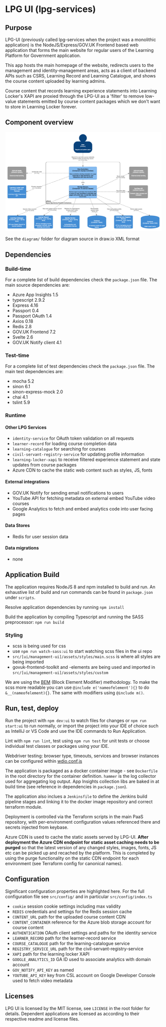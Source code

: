 # LPG UI (lpg-services)

 
## Purpose

LPG-UI (previously called lpg-services when the project was a monolithic application) is the NodeJS/Express/GOV.UK Frontend based web application that forms the main website for regular users of the Learning Platform for Government application.

This app hosts the main homepage of the website, redirects users to the management and identity-management areas, acts as a client of backend APIs such as CSRS, Learning Record and Learning Catalogue, and shows the course content uploaded by learning admins.

Course content that records learning experience statements into Learning Locker's XAPI are proxied through the LPG-UI as a 'filter' to remove low-value statements emitted by course content packages which we don't want to store in Learning Locker forever.


## Component overview

![C4 Component diagram for LPG UI](diagram/LPG-UI-component.png)

See the `diagram/` folder for diagram source in draw.io XML format


## Dependencies

### Build-time

For a complete list of build dependencies check the `package.json` file. The main source dependencies are:
- Azure App Insights 1.5
- typescript 2.9.2
- Express 4.16
- Passport 0.4
- Passport OAuth 1.4
- Axios 0.18
- Redis 2.8
- GOV.UK Frontend 7.2
- Svelte 2.6
- GOV.UK Notify client 4.1

### Test-time

For a complete list of test dependencies check the `package.json` file. The main test dependencies are:  
- mocha 5.2
- sinon 6.1
- sinon-express-mock 2.0
- chai 4.1
- tslint 5.9

### Runtime 

#### Other LPG Services

- `identity-service` for OAuth token validation on all requests
- `learner-record` for loading course completion data
- `learning-catalogue` for searching for courses
- `civil-servant-registry-service` for updating profile information
- `learning-locker-xapi` to receive filtered experience statement and state updates from course packages
- Azure CDN to cache the static web content such as styles, JS, fonts 

#### External integrations

- GOV.UK Notify for sending email notifications to users
- YouTube API for fetching metadata on external embed YouTube video courses
- Google Analytics to fetch and embed analytics code into user facing pages

#### Data Stores

- Redis for user session data

#### Data migrations

- none


## Application Build

The application requires NodeJS 8 and npm installed to build and run. An exhaustive list of build and run commands can be found in `package.json` under `scripts`.

Resolve application dependencies by running `npm install`

Build the application by compiling Typescript and running the SASS preprocessor: `npm run build`

### Styling
* scss is being used for css
* use `npm run watch-sass:ui` to start watching scss files in the ui repo
* `src/[ui/management-ui]/assets/styles/main.scss` is where all styles are being imported
* govuk-frontend-toolkit and -elements are being used and imported in `src/[ui/management-ui]/assets/styles/custom`

We are using the [BEM](http://getbem.com/introduction/) (Block Element Modifier) methodology. To make the scss more readable you can use `@include e('nameofelement'){}` to do `&__(nameofelement){}`. The same with modifiers using `@include m()`.


## Run, test, deploy

Run the project with `npm dev:ui` to watch files for changes or `npm run start:ui` to run normally, or import the project into your IDE of choice such as IntelliJ or VS Code and use the IDE commands to Run Application.

Lint with `npm run lint`, test using `npm run test` for unit tests or choose individual test classes or packages using your IDE.

Webdriver testing: browser type, timeouts, services and browser instances can be configured within [wdio.conf.js](test/webdriver/wdio.conf.js)

The application is packaged as a docker container image - see `Dockerfile` in the root directory for the container definition. `hammer` is the log collector used for aggregating log output. App Insights collection libs are baked in at build time (see reference in dependencies in `package.json`).

The application also inclues a `Jenkinsfile` to define the Jenkins build pipeline stages and linking it to the docker image repository and correct terraform module.

Deployment is controlled via the Terraform scripts in the main PaaS repository, with per-environment configuration values referenced there and secrets injected from keybase.

Azure CDN is used to cache the static assets served by LPG-UI. **After deployment the Azure CDN endpoint for static asset caching needs to be purged** so that the latest version of any changed styles, images, fonts, JS etc can be picked up and recached by the platform. This is completed by using the purge functionality on the static CDN endpoint for each environment (see Terraform config for canonical names).


## Configuration

Significant configuration properties are highlighted here. For the full configuration file see `src/config/` and in particular `src/config/index.ts`

- `cookie` session cookie settings including max validity
- `REDIS` credentials and settings for the Redis session cache
- `CONTENT_URL` path for the uploaded course content CDN
- `CONTENT_CONTAINER` reference for the Azure blob storage account for course content
- `AUTHENTICATION` OAuth client settings and paths for the identity service
- `LEARNER_RECORD` path for the learner-record service
- `COURSE_CATALOGUE` path for the learning-catalogue service
- `REGISTRY_SERVICE_URL` path for the civil-servant-registry-service
- `XAPI` path for the learning locker XAPI
- `GOOGLE_ANALYTICS_ID` GA ID used to associate analytics with domain account
- `GOV_NOTIFY_API_KEY` as named
- `YOUTUBE_API_KEY` key from CSL account on Google Developer Console used to fetch video metadata


## Licenses

LPG UI is licensed by the MIT license, see `LICENSE` in the root folder for details. Dependent applications are licensed as according to their respective readme and license files.

